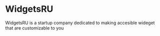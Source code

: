 # WidgetsRU
WidgetsRU is a startup company dedicated to making accesible wideget that are customizable to you
